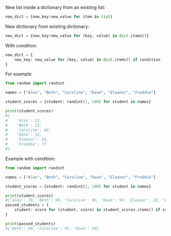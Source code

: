 New list inside a dictionary from an existing list:

```python nums
new_dict = {new_key:new_value for item in list}
```

New dictionary from existing dictionary:

```python nums
new_dict = {new_key:new_value for (key, value) in dict.items()}
```

With condition:

```python nums
new_dict = {
	new_key: new_value for (key, value) in dict.items() if condition
}
```

For example:

```python nums
from random import randint

names = ["Alex", "Beth", "Caroline", "Dave", "Eleanor", "Freddie"]

student_scores = {student: randint(1, 100) for student in names}

print(student_scores)
#{
#    'Alex': 22, 
#    'Beth': 23, 
#    'Caroline': 69, 
#    'Dave': 52, 
#    'Eleanor': 91, 
#    'Freddie': 77
#}
```

Example with condition:

```python nums
from random import randint

names = ["Alex", "Beth", "Caroline", "Dave", "Eleanor", "Freddie"]

student_scores = {student: randint(1, 100) for student in names}

print(student_scores)
#{'Alex': 70, 'Beth': 99, 'Caroline': 95, 'Dave': 94, 'Eleanor': 32, 'Freddie': 12}
passed_students = {
	student: score for (student, score) in student_scores.items() if score >= 80
}

print(passed_students)
#{'Beth': 99, 'Caroline': 95, 'Dave': 94}
```